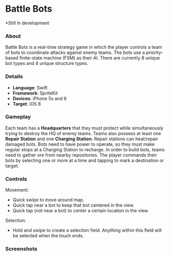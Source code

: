 # Battle Bots
*Still in development
### About
Battle Bots is a real-time strategy game in which the player controls a team of bots to coordinate attacks against enemy teams. The bots use a priority-based finite-state machine (FSM) as their AI. There are currently 8 unique bot types and 4 unique structure types. 

### Details
- **Language**: Swift  
- **Framework**: SpriteKit  
- **Devices**: iPhone 5s and 6  
- **Target**: iOS 8  

### Gameplay
Each team has a **Headquarters** that they must protect while simultaneously trying to destroy the HQ of enemy teams. Teams also possess at least one **Repair Station** and one **Charging Station**. Repair stations can heal/repair damaged bots. Bots need to have power to operate, so they must make regular stops at a Charging Station to recharge. In order to build bots, teams need to gather ore from nearby repositories.
The player commands their bots by selecting one or more at a time and tapping to mark a destination or target.

### Controls
Movement:  
- Quick swipe to move around map.  
- Quick tap near a bot to keep that bot centered in the view.  
- Quick tap (not near a bot) to center a certain location in the view. 
 
Selection:
- Hold and swipe to create a selection field. Anything within this field will be selected when the touch ends.  

### Screenshots
